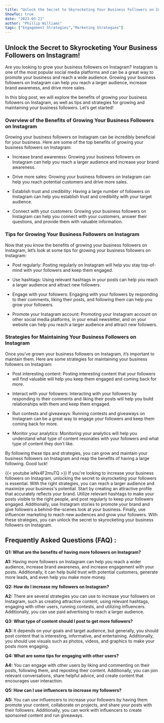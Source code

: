 ```yaml
---
title: "Unlock the Secret to Skyrocketing Your Business Followers on Instagram!"
ShowToc: true 
date: "2023-03-21"
author: "Phillip Williams" 
tags: ["Engagement Strategies","Marketing Strategies"]
---
```

## Unlock the Secret to Skyrocketing Your Business Followers on Instagram!

Are you looking to grow your business followers on Instagram? Instagram is one of the most popular social media platforms and can be a great way to promote your business and reach a wide audience. Growing your business followers on Instagram can help you reach a larger audience, increase brand awareness, and drive more sales.

In this blog post, we will explore the benefits of growing your business followers on Instagram, as well as tips and strategies for growing and maintaining your business followers. Let’s get started!

### Overview of the Benefits of Growing Your Business Followers on Instagram

Growing your business followers on Instagram can be incredibly beneficial for your business. Here are some of the top benefits of growing your business followers on Instagram:

- Increase brand awareness: Growing your business followers on Instagram can help you reach a larger audience and increase your brand awareness.

- Drive more sales: Growing your business followers on Instagram can help you reach potential customers and drive more sales.

- Establish trust and credibility: Having a large number of followers on Instagram can help you establish trust and credibility with your target audience.

- Connect with your customers: Growing your business followers on Instagram can help you connect with your customers, answer their questions, and provide them with valuable information.

### Tips for Growing Your Business Followers on Instagram

Now that you know the benefits of growing your business followers on Instagram, let’s look at some tips for growing your business followers on Instagram:

- Post regularly: Posting regularly on Instagram will help you stay top-of-mind with your followers and keep them engaged.

- Use hashtags: Using relevant hashtags in your posts can help you reach a larger audience and attract new followers.

- Engage with your followers: Engaging with your followers by responding to their comments, liking their posts, and following them can help you grow your followers.

- Promote your Instagram account: Promoting your Instagram account on other social media platforms, in your email newsletter, and on your website can help you reach a larger audience and attract new followers.

### Strategies for Maintaining Your Business Followers on Instagram

Once you’ve grown your business followers on Instagram, it’s important to maintain them. Here are some strategies for maintaining your business followers on Instagram:

- Post interesting content: Posting interesting content that your followers will find valuable will help you keep them engaged and coming back for more.

- Interact with your followers: Interacting with your followers by responding to their comments and liking their posts will help you build relationships with them and keep them engaged.

- Run contests and giveaways: Running contests and giveaways on Instagram can be a great way to engage your followers and keep them coming back for more.

- Monitor your analytics: Monitoring your analytics will help you understand what type of content resonates with your followers and what type of content they don’t like.

By following these tips and strategies, you can grow and maintain your business followers on Instagram and reap the benefits of having a large following. Good luck!

{{< youtube ieNx4F2muTQ >}} 
If you're looking to increase your business followers on Instagram, unlocking the secret to skyrocketing your followers is essential. With the right strategies, you can reach a larger audience and maximize your business's potential. Start by creating an attractive profile that accurately reflects your brand. Utilize relevant hashtags to make your posts visible to the right people, and post regularly to keep your followers engaged. Additionally, use Instagram stories to promote your brand and give followers a behind-the-scenes look at your business. Finally, use influencer marketing to reach new audiences and grow your followers. With these strategies, you can unlock the secret to skyrocketing your business followers on Instagram.

## Frequently Asked Questions (FAQ) :
**Q1: What are the benefits of having more followers on Instagram?**

**A1:** Having more followers on Instagram can help you reach a wider audience, increase brand awareness, and increase engagement with your posts. Additionally, it can help build trust with potential customers, generate more leads, and even help you make more money.

**Q2: How do I increase my followers on Instagram?**

**A2:** There are several strategies you can use to increase your followers on Instagram, such as creating attractive content, using relevant hashtags, engaging with other users, running contests, and utilizing influencers. Additionally, you can use paid advertising to reach a larger audience.

**Q3: What type of content should I post to get more followers?**

**A3:** It depends on your goals and target audience, but generally, you should post content that is interesting, informative, and entertaining. Additionally, you should use visuals such as photos, videos, and graphics to make your posts more engaging.

**Q4: What are some tips for engaging with other users?**

**A4:** You can engage with other users by liking and commenting on their posts, following them, and reposting their content. Additionally, you can join relevant conversations, share helpful advice, and create content that encourages user interaction.

**Q5: How can I use influencers to increase my followers?**

**A5:** You can use influencers to increase your followers by having them promote your content, collaborate on projects, and share your posts with their followers. Additionally, you can work with influencers to create sponsored content and run giveaways.




